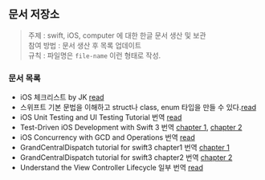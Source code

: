 ## 문서 저장소

> 주제 : swift, iOS, computer 에 대한 한글 문서 생산 및 보관  
> 참여 방법 : 문서 생산 후 목록 업데이트  
> 규칙 : 파일명은 `file-name` 이런 형태로 작성.

### 문서 목록

- iOS 체크리스트 by JK [read](2017/ios-checklist.md)
- 스위프트 기본 문법을 이해하고 struct나 class, enum 타입을 만들 수 있다.[read](2017/struct-class-enum.md)
- iOS Unit Testing and UI Testing Tutorial 번역 [read](2017/iOS-Unit-Testing-and-UI-Testing-Tutorial.md)
- Test-Driven iOS Development with Swift 3 번역 [chapter 1](2017/Test-Driven-iOS-Development-with-swift3-1.md), [chapter 2](2017/Test-Driven-iOS-Development-with-swift3-2.md)
- iOS Concurrency with GCD and Operations 번역 [read](2017/iOS-Concurrency-with-GCD-and-Operations.md)
- GrandCentralDispatch tutorial for swift3 chapter1 번역 [chapter 1](2017/GrandCentralDispatch-tutorial-for-swift3-part1.md)
- GrandCentralDispatch tutorial for swift3 chapter2 번역 [chapter 2](2017/GrandCentralDispatch-tutorial-for-swift3-part2.md)
- Understand the View Controller Lifecycle 일부 번역 [read](2017/understand-the-view-controller-lifecycle.md)
